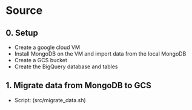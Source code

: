 # Source

## 0. Setup
- Create a google cloud VM
- Install MongoDB on the VM and import data from the local MongoDB
- Create a GCS bucket
- Create the BigQuery database and tables

## 1. Migrate data from MongoDB to GCS
- Script: (src/migrate_data.sh)
